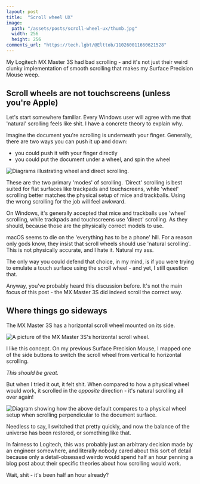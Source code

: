 ```yaml
---
layout: post
title:  "Scroll wheel UX"
image:
  path: "/assets/posts/scroll-wheel-ux/thumb.jpg"
  width: 256
  height: 256
comments_url: "https://tech.lgbt/@Elttob/110260011660621528"
---
```

My Logitech MX Master 3S had bad scrolling - and it's not just their weird
clunky implementation of smooth scrolling that makes my Surface Precision Mouse
weep.

## Scroll wheels are not touchscreens (unless you're Apple)

Let's start somewhere familiar. Every Windows user will agree with me that
'natural' scrolling feels like shit. I have a concrete theory to explain why.

Imagine the document you're scrolling is underneath your finger. Generally,
there are two ways you can push it up and down:

- you could push it with your finger directly
- you could put the document under a wheel, and spin the wheel

![Diagrams illustrating wheel and direct scrolling.](/assets/posts/scroll-wheel-ux/scroll-methods.svg)

These are the two primary 'modes' of scrolling. 'Direct' scrolling is best
suited for flat surfaces like trackpads and touchscreens, while 'wheel'
scrolling better matches the physical setup of mice and trackballs. Using the
wrong scrolling for the job will feel awkward.

On Windows, it's generally accepted that mice and trackballs use 'wheel'
scrolling, while trackpads and touchscreens use 'direct' scrolling. As they
should, because those are the physically correct models to use.

macOS seems to die on the 'everything has to be a phone' hill. For a reason only
gods know, they insist that scroll wheels should use 'natural scrolling'. This
is not physically accurate, and I hate it. Natural my ass.

The only way you could defend that choice, in my mind, is if you were trying to
emulate a touch surface using the scroll wheel - and yet, I still question that.

Anyway, you've probably heard this discussion before. It's not the main focus of
this post - the MX Master 3S did indeed scroll the correct way.

## Where things go sideways

The MX Master 3S has a horizontal scroll wheel mounted on its side.

![A picture of the MX Master 3S's horizontal scroll wheel.](/assets/posts/scroll-wheel-ux/mx-master.jpg)

I like this concept. On my previous Surface Precision Mouse, I mapped one of the
side buttons to switch the scroll wheel from vertical to horizontal scrolling.

*This should be great.*

But when I tried it out, it felt shit. When compared to how a physical wheel
would work, it scrolled in the *opposite* direction - it's natural scrolling all
over again!

![Diagram showing how the above default compares to a physical wheel setup when scrolling perpendicular to the document surface.](/assets/posts/scroll-wheel-ux/mx-horizontal-scroll.svg)

Needless to say, I switched that pretty quickly, and now the balance of the
universe has been restored, or something like that.

In fairness to Logitech, this was probably just an arbitrary decision made by an
engineer somewhere, and literally nobody cared about this sort of detail because
only a detail-obsessed weirdo would spend half an hour penning a blog post about
their specific theories about how scrolling would work.

Wait, shit - it's been half an hour already?